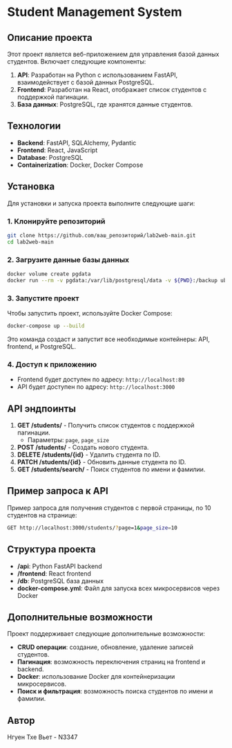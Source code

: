 ﻿# Student Management System

## Описание проекта

Этот проект является веб-приложением для управления базой данных студентов. Включает следующие компоненты:
1. **API**: Разработан на Python с использованием FastAPI, взаимодействует с базой данных PostgreSQL.
2. **Frontend**: Разработан на React, отображает список студентов с поддержкой пагинации.
3. **База данных**: PostgreSQL, где хранятся данные студентов.

## Технологии

- **Backend**: FastAPI, SQLAlchemy, Pydantic
- **Frontend**: React, JavaScript
- **Database**: PostgreSQL
- **Containerization**: Docker, Docker Compose

## Установка

Для установки и запуска проекта выполните следующие шаги:

### 1. Клонируйте репозиторий

```sh
git clone https://github.com/ваш_репозиторий/lab2web-main.git
cd lab2web-main
```

### 2. Загрузите данные базы данных

```sh
docker volume create pgdata
docker run --rm -v pgdata:/var/lib/postgresql/data -v ${PWD}:/backup ubuntu tar xvf /backup/pgdata.tar -C /
```

### 3. Запустите проект

Чтобы запустить проект, используйте Docker Compose:

```sh
docker-compose up --build
```

Это команда создаст и запустит все необходимые контейнеры: API, frontend, и PostgreSQL.

### 4. Доступ к приложению

- Frontend будет доступен по адресу: `http://localhost:80`
- API будет доступен по адресу: `http://localhost:3000`

## API эндпоинты

1. **GET /students/** - Получить список студентов с поддержкой пагинации.
   - Параметры: `page`, `page_size`
2. **POST /students/** - Создать нового студента.
3. **DELETE /students/{id}** - Удалить студента по ID.
4. **PATCH /students/{id}** - Обновить данные студента по ID.
5. **GET /students/search/** - Поиск студентов по имени и фамилии.

## Пример запроса к API

Пример запроса для получения студентов с первой страницы, по 10 студентов на странице:

```sh
GET http://localhost:3000/students/?page=1&page_size=10
```


## Структура проекта

- **/api**: Python FastAPI backend
- **/frontend**: React frontend
- **/db**: PostgreSQL база данных
- **docker-compose.yml**: Файл для запуска всех микросервисов через Docker

## Дополнительные возможности

Проект поддерживает следующие дополнительные возможности:
- **CRUD операции**: создание, обновление, удаление записей студентов.
- **Пагинация**: возможность переключения страниц на frontend и backend.
- **Docker**: использование Docker для контейнеризации микросервисов.
- **Поиск и фильтрация**: возможность поиска студентов по имени и фамилии.

## Автор

Нгуен Тхе Вьет - N3347